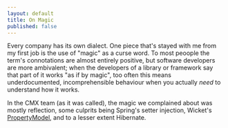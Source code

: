 ```yaml
---
layout: default
title: On Magic
published: false
---
```


Every company has its own dialect. One piece that's stayed with me from my first job is the use of "magic" as a curse word. To most peoople the term's connotations are almost entirely positive, but software developers are more ambivalent; when the developers of a library or framework say that part of it works "as if by magic", too often this means underdocumented, incomprehensible behaviour when you actually *need* to understand how it works.

In the CMX team (as it was called), the magic we complained about was mostly reflection, some culprits being Spring's setter injection, Wicket's [PropertyModel](http://wicket.apache.org/apidocs/1.4/org/apache/wicket/model/PropertyModel.html), and to a lesser extent Hibernate.